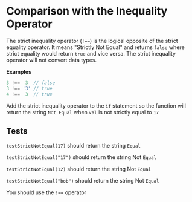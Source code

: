 # Comparison with the Inequality Operator

The strict inequality operator (`!==`) is the logical opposite of the strict equality operator. It means "Strictly Not Equal" and returns `false` where strict equality would return `true` and vice versa. The strict inequality operator will not convert data types.

**Examples**

```javascript
3 !==  3  // false
3 !== '3' // true
4 !==  3  // true

```

Add the strict inequality operator to the `if` statement so the function will return the string `Not Equal` when `val` is not strictly equal to `17`

## Tests

`testStrictNotEqual(17)` should return the string `Equal`

`testStrictNotEqual("17")` should return the string Not `Equal`

`testStrictNotEqual(12)` should return the string Not `Equal`

`testStrictNotEqual("bob")` should return the string Not `Equal`

You should use the `!==` operator